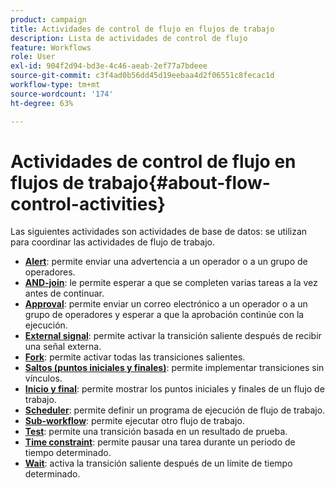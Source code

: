 ```yaml
---
product: campaign
title: Actividades de control de flujo en flujos de trabajo
description: Lista de actividades de control de flujo
feature: Workflows
role: User
exl-id: 904f2d94-bd3e-4c46-aeab-2ef77a7bdeee
source-git-commit: c3f4ad0b56dd45d19eebaa4d2f06551c8fecac1d
workflow-type: tm+mt
source-wordcount: '174'
ht-degree: 63%

---
```


# Actividades de control de flujo en flujos de trabajo{#about-flow-control-activities}

Las siguientes actividades son actividades de base de datos: se utilizan para coordinar las actividades de flujo de trabajo.

* **[Alert](alert.md)**: permite enviar una advertencia a un operador o a un grupo de operadores.
* **[AND-join](and-join.md)**: le permite esperar a que se completen varias tareas a la vez antes de continuar.
* **[Approval](approval.md)**: permite enviar un correo electrónico a un operador o a un grupo de operadores y esperar a que la aprobación continúe con la ejecución.
* **[External signal](external-signal.md)**: permite activar la transición saliente después de recibir una señal externa.
* **[Fork](fork.md)**: permite activar todas las transiciones salientes.
* **[Saltos (puntos iniciales y finales)](jump-start-point-and-end-point.md)**: permite implementar transiciones sin vínculos.
* **[Inicio y final](start-and-end.md)**: permite mostrar los puntos iniciales y finales de un flujo de trabajo.
* **[Scheduler](scheduler.md)**: permite definir un programa de ejecución de flujo de trabajo.
* **[Sub-workflow](sub-workflow.md)**: permite ejecutar otro flujo de trabajo.
* **[Test](test.md)**: permite una transición basada en un resultado de prueba.
* **[Time constraint](time-constraint.md)**: permite pausar una tarea durante un periodo de tiempo determinado.
* **[Wait](wait.md)**: activa la transición saliente después de un límite de tiempo determinado.
  <!--* **Task**: lets you configure task execution. Refer to the [Task](task.md) section.-->
